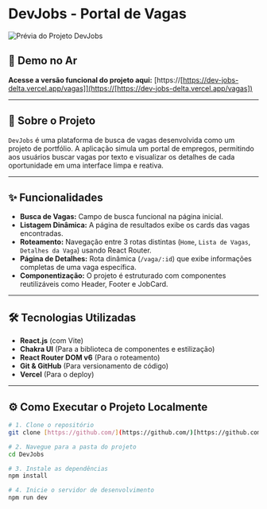 # DevJobs - Portal de Vagas

![Prévia do Projeto DevJobs](https://github.com/ADSJ-code/DevJobs/blob/master/Captura%20de%20tela%202025-08-27%20234503.png?raw=true)

## 🚀 Demo no Ar

**Acesse a versão funcional do projeto aqui:** [https://[https://dev-jobs-delta.vercel.app/vagas]](https://[https://dev-jobs-delta.vercel.app/vagas])

---

## 📖 Sobre o Projeto

`DevJobs` é uma plataforma de busca de vagas desenvolvida como um projeto de portfólio. A aplicação simula um portal de empregos, permitindo aos usuários buscar vagas por texto e visualizar os detalhes de cada oportunidade em uma interface limpa e reativa.

---

## ✨ Funcionalidades

- **Busca de Vagas:** Campo de busca funcional na página inicial.
- **Listagem Dinâmica:** A página de resultados exibe os cards das vagas encontradas.
- **Roteamento:** Navegação entre 3 rotas distintas (`Home`, `Lista de Vagas`, `Detalhes da Vaga`) usando React Router.
- **Página de Detalhes:** Rota dinâmica (`/vaga/:id`) que exibe informações completas de uma vaga específica.
- **Componentização:** O projeto é estruturado com componentes reutilizáveis como Header, Footer e JobCard.

---

## 🛠️ Tecnologias Utilizadas

- **React.js** (com Vite)
- **Chakra UI** (Para a biblioteca de componentes e estilização)
- **React Router DOM v6** (Para o roteamento)
- **Git & GitHub** (Para versionamento de código)
- **Vercel** (Para o deploy)

---

## ⚙️ Como Executar o Projeto Localmente

```bash
# 1. Clone o repositório
git clone [https://github.com/](https://github.com/)[https://github.com/ADSJ-code/DevJobs.git]/DevJobs.git

# 2. Navegue para a pasta do projeto
cd DevJobs

# 3. Instale as dependências
npm install

# 4. Inicie o servidor de desenvolvimento
npm run dev
